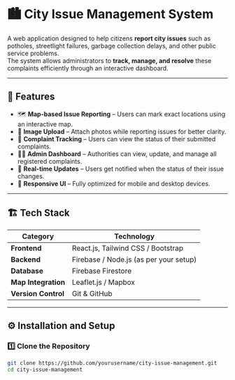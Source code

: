 
# 🏙️ City Issue Management System

A web application designed to help citizens **report city issues** such as potholes, streetlight failures, garbage collection delays, and other public service problems.  
The system allows administrators to **track, manage, and resolve** these complaints efficiently through an interactive dashboard.

---

## 🚀 Features

- 🗺️ **Map-based Issue Reporting** – Users can mark exact locations using an interactive map.  
- 📸 **Image Upload** – Attach photos while reporting issues for better clarity.  
- 📄 **Complaint Tracking** – Users can view the status of their submitted complaints.  
- 🧑‍💼 **Admin Dashboard** – Authorities can view, update, and manage all registered complaints.  
- 🔔 **Real-time Updates** – Users get notified when the status of their issue changes.  
- 🧭 **Responsive UI** – Fully optimized for mobile and desktop devices.  

---

## 🏗️ Tech Stack

| Category | Technology |
|-----------|-------------|
| **Frontend** | React.js, Tailwind CSS / Bootstrap |
| **Backend** | Firebase / Node.js (as per your setup) |
| **Database** | Firebase Firestore |
| **Map Integration** | Leaflet.js / Mapbox |
| **Version Control** | Git & GitHub |

---

## ⚙️ Installation and Setup

### 1️⃣ Clone the Repository
```bash
git clone https://github.com/yourusername/city-issue-management.git
cd city-issue-management
